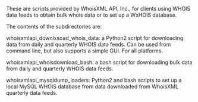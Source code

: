 These are scripts provided by WhoisXML API, Inc.,
for clients using WHOIS data feeds to obtain bulk whois data
or to set up a WxHOIS database.

The contents of the subdirectories are:


whoisxmlapi_downlxsoad_whois_data: a Python2 script for downloading
				 data from daily and quarterly WHOIS
				 data feeds. Can be used from command line,
				 but also supports a simple GUI.
				 For all platforms.

whoisxmlapi_whoisdownload_bash:  a bash script for downloading bulk
				 data from daily and quarterly WHOIS
				 data feeds.


whoisxmlapi_mysqldump_loaders:   Python2 and bash scripts to set up a local
				 MySQL WHOIS database from data downloaded from
				 WhoisXML quarterly data feeds.



